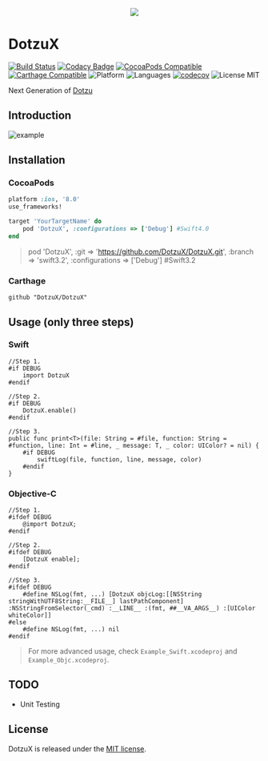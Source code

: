 <p align="center">
  <img src ="https://raw.githubusercontent.com/DotzuX/DotzuX/master/gif/logo@2x.png"/>
</p>

# DotzuX

[![Build Status](https://travis-ci.org/DotzuX/DotzuX.svg?branch=master)](https://travis-ci.org/DotzuX/DotzuX)
[![Codacy Badge](https://api.codacy.com/project/badge/Grade/6aac8606d10f403a811cafdf870bb552)](https://www.codacy.com/app/DotzuX/DotzuX?utm_source=github.com&amp;utm_medium=referral&amp;utm_content=DotzuX/DotzuX&amp;utm_campaign=Badge_Grade)
[![CocoaPods Compatible](https://img.shields.io/cocoapods/v/DotzuX.svg)](https://img.shields.io/cocoapods/v/DotzuX.svg)
[![Carthage Compatible](https://img.shields.io/badge/Carthage-compatible-4BC51D.svg?style=flat)](https://github.com/Carthage/Carthage)
![Platform](https://img.shields.io/badge/platforms-iOS%208.0+-blue.svg)
![Languages](https://img.shields.io/badge/languages-Swift%20%7C%20ObjC-orange.svg)
[![codecov](https://codecov.io/gh/DotzuX/DotzuX/branch/master/graph/badge.svg)](https://codecov.io/gh/DotzuX/DotzuX)
<img src="https://img.shields.io/badge/license-MIT-blue.svg?style=flat" alt="License MIT"/>

Next Generation of [Dotzu](https://github.com/remirobert/Dotzu)

## Introduction

![example](https://github.com/DotzuX/DotzuX/blob/master/gif/example.gif)

## Installation

### CocoaPods

```ruby
platform :ios, '8.0'
use_frameworks!

target 'YourTargetName' do
    pod 'DotzuX', :configurations => ['Debug'] #Swift4.0
end
```
> pod 'DotzuX', :git => 'https://github.com/DotzuX/DotzuX.git', :branch => 'swift3.2', :configurations => ['Debug'] #Swift3.2

### Carthage

```ogdl
github "DotzuX/DotzuX"
```

## Usage (only three steps)

### Swift
	
    //Step 1.
    #if DEBUG
        import DotzuX
    #endif
	
    //Step 2.
    #if DEBUG
        DotzuX.enable()
    #endif

    //Step 3.
    public func print<T>(file: String = #file, function: String = #function, line: Int = #line, _ message: T, _ color: UIColor? = nil) {
        #if DEBUG
            swiftLog(file, function, line, message, color)
        #endif
	}
	

### Objective-C
	
    //Step 1.
    #ifdef DEBUG
        @import DotzuX;
    #endif
	
    //Step 2.
    #ifdef DEBUG
        [DotzuX enable];
    #endif
	
    //Step 3.
    #ifdef DEBUG
        #define NSLog(fmt, ...) [DotzuX objcLog:[[NSString stringWithUTF8String:__FILE__] lastPathComponent] :NSStringFromSelector(_cmd) :__LINE__ :(fmt, ##__VA_ARGS__) :[UIColor whiteColor]]
    #else
        #define NSLog(fmt, ...) nil
    #endif


>For more advanced usage, check `Example_Swift.xcodeproj` and `Example_Objc.xcodeproj`.

## TODO

- Unit Testing

## License

DotzuX is released under the [MIT license](https://github.com/DotzuX/DotzuX/blob/master/LICENSE).